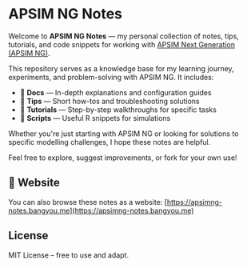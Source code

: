 # APSIM NG Notes

Welcome to **APSIM NG Notes** — my personal collection of notes, tips, tutorials, and code snippets for working with [APSIM Next Generation (APSIM NG)](https://www.apsim.info/apsim-next-generation/).

This repository serves as a knowledge base for my learning journey, experiments, and problem-solving with APSIM NG. It includes:

- 📘 **Docs** — In-depth explanations and configuration guides
- 🌾 **Tips** — Short how-tos and troubleshooting solutions
- 🧪 **Tutorials** — Step-by-step walkthroughs for specific tasks
- 🔧 **Scripts** — Useful R snippets for simulations

Whether you're just starting with APSIM NG or looking for solutions to specific modelling challenges, I hope these notes are helpful.

Feel free to explore, suggest improvements, or fork for your own use!

## 🔗 Website

You can also browse these notes as a website: [https://apsimng-notes.bangyou.me](https://apsimng-notes.bangyou.me)

## License

MIT License – free to use and adapt.
